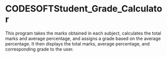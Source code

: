 # CODESOFTStudent_Grade_Calculator
This program takes the marks obtained in each subject, calculates the total marks and average percentage, and assigns a grade based on the average percentage. It then displays the total marks, average percentage, and corresponding grade to the user.
